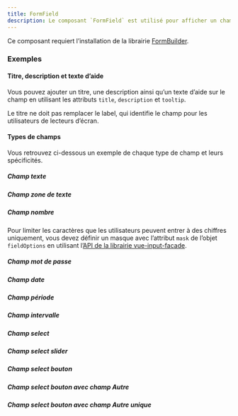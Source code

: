 ```yaml
---
title: FormField
description: Le composant `FormField` est utilisé pour afficher un champ de formulaire.
---
```


<doc-tabs>

<doc-tab-item label="Utilisation">

<doc-alert type="info">

Ce composant requiert l’installation de la librairie [FormBuilder](/demarrer/installation#composants/form-builder).

</doc-alert>

<doc-example file="form-field/usage"></doc-example>

### Exemples

#### Titre, description et texte d’aide

Vous pouvez ajouter un titre, une description ainsi qu’un texte d’aide sur le champ en utilisant les attributs `title`, `description` et `tooltip`.

<doc-alert type="warning">

Le titre ne doit pas remplacer le label, qui identifie le champ pour les utilisateurs de lecteurs d’écran.

</doc-alert>

<doc-example file="form-field/question"></doc-example>

#### Types de champs

Vous retrouvez ci-dessous un exemple de chaque type de champ et leurs spécificités.

##### Champ texte

<doc-example file="form-field/text"></doc-example>

##### Champ zone de texte

<doc-example file="form-field/textarea"></doc-example>

##### Champ nombre

<doc-alert type="info">

Pour limiter les caractères que les utilisateurs peuvent entrer à des chiffres uniquement, vous devez définir un masque avec l’attribut `mask` de l’objet `fieldOptions` en utilisant l’[API de la librairie vue-input-facade](https://ronaldjerez.github.io/vue-input-facade/).

</doc-alert>

<doc-example file="form-field/number"></doc-example>

##### Champ mot de passe

<doc-example file="form-field/password"></doc-example>

##### Champ date

<doc-example file="form-field/date"></doc-example>

##### Champ période

<doc-example file="form-field/period"></doc-example>

##### Champ intervalle

<doc-example file="form-field/range"></doc-example>

##### Champ select

<doc-example file="form-field/select"></doc-example>

##### Champ select slider

<doc-example file="form-field/select-slider"></doc-example>

<doc-example file="form-field/select-slider-thumb"></doc-example>

##### Champ select bouton

<doc-example file="form-field/select-button"></doc-example>

##### Champ select bouton avec champ *Autre*

<doc-example file="form-field/select-button-other"></doc-example>

##### Champ select bouton avec champ *Autre* unique

<doc-example file="form-field/select-button-unique"></doc-example>

</doc-tab-item>

<doc-tab-item label="API">
<doc-api name="form-field"></doc-api>
</doc-tab-item>

</doc-tabs>
